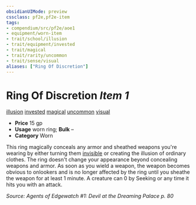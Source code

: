 ```yaml
---
obsidianUIMode: preview
cssclass: pf2e,pf2e-item
tags:
- compendium/src/pf2e/aoe1
- equipment/worn-item
- trait/school/illusion
- trait/equipment/invested
- trait/magical
- trait/rarity/uncommon
- trait/sense/visual
aliases: ["Ring Of Discretion"]
---
```

# Ring Of Discretion *Item 1*  
[illusion](illusion.md)  [invested](invested.md)  [magical](magical.md)  [uncommon](uncommon.md)  [visual](visual.md)  

- **Price** 15 gp
- **Usage** worn ring; **Bulk** –
- **Category** Worn

This ring magically conceals any armor and sheathed weapons you're wearing by either turning them [invisible](conditions.md#Invisible) or creating the illusion of ordinary clothes. The ring doesn't change your appearance beyond concealing weapons and armor. As soon as you wield a weapon, the weapon becomes obvious to onlookers and is no longer affected by the ring until you sheathe the weapon for at least 1 minute. A creature can 0 by Seeking or any time it hits you with an attack.

*Source: Agents of Edgewatch #1: Devil at the Dreaming Palace p. 80*